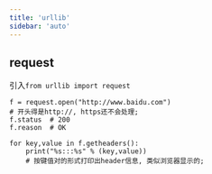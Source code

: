 ```yaml
---
title: 'urllib'
sidebar: 'auto'
---
```


## request
引入`from urllib import request`
```
f = request.open("http://www.baidu.com")
# 开头得是http://, https还不会处理;
f.status  # 200
f.reason  # OK

for key,value in f.getheaders():
    print("%s:::%s" % (key,value))
    # 按键值对的形式打印出header信息, 类似浏览器显示的;
```